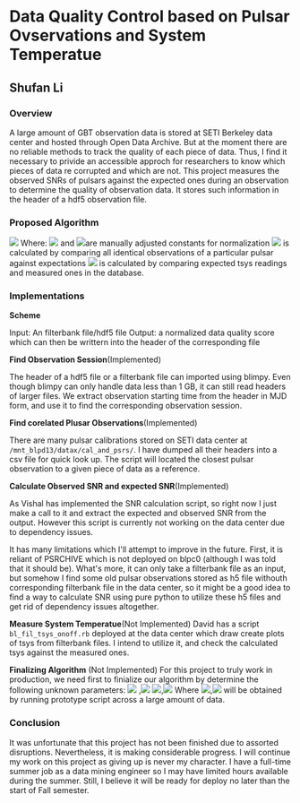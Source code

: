 

# Data Quality Control based on Pulsar Ovservations and System Temperatue #
## Shufan Li ##

### Overview ###
A large amount of GBT observation data is stored at SETI Berkeley data center and hosted through Open Data Archive. But at the moment there are no reliable methods to track the quality of each piece of data. Thus, I find it necessary to privide an accessible approch for researchers to  know which pieces of data re corrupted and which are not. This project measures the observed SNRs of pulsars against the expected ones during an observation to determine the quality of observation data. It stores such information in the header of a hdf5 observation file.
### Proposed Algorithm ###
<img src="https://latex.vimsky.com/test.image.latex.php?fmt=svg&val=%255Cdpi%257B150%257D%2520%255Clarge%2520Score%2520%253D%2520c_1%2520%255Cfrac%257B%257CSNR_%257Bexp%257D-SNR_%257Bobserved%257D%257C%257D%257B%255Csigma_%257BSNR%257D%257D%26plus%3Bc_2%255Cfrac%257B%255Csqrt%257B%255Cint_%257Btstart%257D%255E%257Btend%257D%257CT_%257Bmeasured%257D%2528t%2529-T_%257Bexpected%257D%2528t%2529%257C%255E2%257Ddt%257D%257B%2520%255Csigma_%257Btsys%257D%255Csqrt%257B%255CDelta%2520t%257D%257D&dl=0"></img>
Where:
<img src="https://latex.vimsky.com/test.image.latex.php?fmt=svg&val=%255Cdpi%257B150%257D%2520%255Clarge%2520c_1&dl=0"></img> and <img src="https://latex.vimsky.com/test.image.latex.php?fmt=svg&val=%255Cdpi%257B150%257D%2520%255Clarge%2520c_2&dl=0"></img>are manually adjusted constants for normalization
<img src="https://latex.vimsky.com/test.image.latex.php?fmt=png&val=%255Cdpi%257B150%257D%2520%255Clarge%2520%255Csigma_%257BSNR%257D&dl=0"></img> is calculated by comparing all identical observations of a particular pulsar against expectations
<img src="https://latex.vimsky.com/test.image.latex.php?fmt=png&val=%255Cdpi%257B150%257D%2520%255Clarge%2520%255Csigma_%257Btsys%257D&dl=0"></img>  is calculated by comparing expected tsys readings and measured ones in the database.

### Implementations ###


**Scheme**

Input: An filterbank file/hdf5 file
Output: a normalized data quality score which can then be writtern into the header of the corresponding file

**Find Observation Session**(Implemented)

The header of a hdf5 file or a filterbank file can imported using blimpy. Even though blimpy can only handle data less than 1 GB, it can still read headers of larger files. We extract observation starting time from the header in MJD form, and use it to find the corresponding observation session.

**Find corelated Plusar Observations**(Implemented)

There are many pulsar calibrations stored on SETI data center at `/mnt_blpd13/datax/cal_and_psrs/`. I have dumped all their headers into a csv file for quick look up. The script will located the closest pulsar observation to a given piece of data as a reference.

**Calculate Observed SNR and expected SNR**(Implemented)

As Vishal has implemented the SNR calculation script, so right now I just make a call to it and extract the expected and observed SNR from the output.  However this script is currently not working on the data center due to dependency issues.

It has many limitations which I'll attempt to improve in the future. First, it is reliant of PSRCHIVE which is not deployed on blpc0 (although I was told that it should be). What's more, it can only take a filterbank file as an input, but somehow I find some old pulsar observations stored as h5 file withouth corresponding filterbank file in the data center, so it might be a good idea to find a way to calculate SNR using pure python to utilize these h5 files and get rid of dependency issues altogether.

**Measure System Temperatue**(Not Implemented)
David has a script `bl_fil_tsys_onoff.rb` deployed at the data center which draw create plots of tsys from filterbank files. I intend to utilize it, and check the calculated tsys against the measured ones.

**Finalizing Algorithm** (Not Implemented)
For this project to truly work in production, we need first to finialize our algorithm by determine the following unknown parameters: <img src="https://latex.vimsky.com/test.image.latex.php?fmt=svg&val=%255Cdpi%257B150%257D%2520%255Clarge%2520c_1&dl=0"></img> ,<img src="https://latex.vimsky.com/test.image.latex.php?fmt=svg&val=%255Cdpi%257B150%257D%2520%255Clarge%2520c_2&dl=0"></img> <img src="https://latex.vimsky.com/test.image.latex.php?fmt=png&val=%255Cdpi%257B150%257D%2520%255Clarge%2520%255Csigma_%257BSNR%257D&dl=0"></img>,<img src="https://latex.vimsky.com/test.image.latex.php?fmt=png&val=%255Cdpi%257B150%257D%2520%255Clarge%2520%255Csigma_%257Btsys%257D&dl=0"></img> 
Where <img src="https://latex.vimsky.com/test.image.latex.php?fmt=png&val=%255Cdpi%257B150%257D%2520%255Clarge%2520%255Csigma_%257BSNR%257D&dl=0"></img>,<img src="https://latex.vimsky.com/test.image.latex.php?fmt=png&val=%255Cdpi%257B150%257D%2520%255Clarge%2520%255Csigma_%257Btsys%257D&dl=0"></img>  will be obtained by running prototype script across a large amount of data.

### Conclusion ###
It was unfortunate that this project has not been finished due to assorted disruptions. Nevertheless, it is making considerable progress. I will continue my work on this project as giving up is never my character. I have a full-time summer job as a data mining engineer so I may have limited hours available during the summer. Still, I believe it will be ready for deploy no later than the start of Fall semester.
